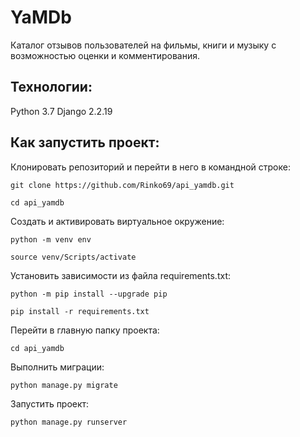 # YaMDb

Каталог отзывов пользователей на фильмы, книги и музыку с возможностью оценки и комментирования.

## Технологии:

Python 3.7 Django 2.2.19

## Как запустить проект:

Клонировать репозиторий и перейти в него в командной строке:

```
git clone https://github.com/Rinko69/api_yamdb.git
```

```
cd api_yamdb
```

Cоздать и активировать виртуальное окружение:

```
python -m venv env
```

```
source venv/Scripts/activate
```

Установить зависимости из файла requirements.txt:

```
python -m pip install --upgrade pip
```

```
pip install -r requirements.txt
```

Перейти в главную папку проекта:

```
cd api_yamdb
```

Выполнить миграции:

```
python manage.py migrate
```

Запустить проект:

```
python manage.py runserver
```
